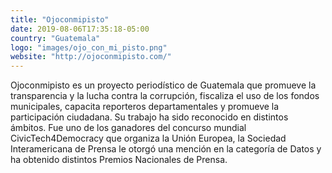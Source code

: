 ```yaml
---
title: "Ojoconmipisto"
date: 2019-08-06T17:35:18-05:00
country: "Guatemala"
logo: "images/ojo_con_mi_pisto.png"
website: "http://ojoconmipisto.com/"
---
```


Ojoconmipisto es un proyecto periodístico de Guatemala que promueve la transparencia y la lucha contra la corrupción, fiscaliza el uso de los fondos municipales, capacita reporteros departamentales y promueve la participación ciudadana. Su trabajo ha sido reconocido en distintos ámbitos. Fue uno de los ganadores del concurso mundial CivicTech4Democracy que organiza la Unión Europea, la Sociedad Interamericana de Prensa le otorgó una mención en la categoría de Datos y ha obtenido distintos Premios Nacionales de Prensa.